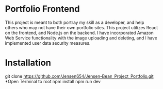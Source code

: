 # Portfolio Frontend

This project is meant to both portray my skill as a developer, and help others who may not have their own portfolio sites. This project utilizes React on the frontend, and Node.js on the backend. I have incorporated Amazon Web Service functionality with the image uploading and deleting, and I have implemented user data security measures.

# Installation

git clone https://github.com/Jensen654/Jensen-Bean_Project_Portfolio.git
\*Open Terminal to root
npm install
npm run dev

